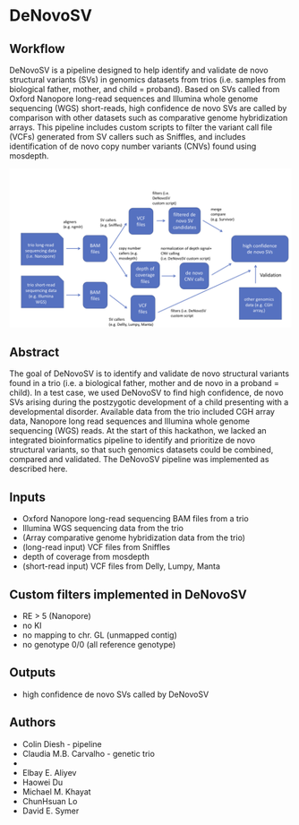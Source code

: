 # DeNovoSV


## Workflow

DeNovoSV is a pipeline designed to help identify and validate de novo structural variants (SVs) in genomics datasets from trios (i.e. samples from biological father, mother, and child = proband). Based on SVs called from Oxford Nanopore long-read sequences and Illumina whole genome sequencing (WGS) short-reads, high confidence de novo SVs are called by comparison with other datasets such as comparative genome hybridization arrays. This pipeline includes custom scripts to filter the variant call file (VCFs) generated from SV callers such as Sniffles, and includes identification of de novo copy number variants (CNVs) found using mosdepth. 

![Schematic](Denovo_Pipeline.png)

## Abstract

The goal of DeNovoSV is to identify and validate de novo structural variants found in a trio (i.e. a biological father, mother and de novo in a proband = child). In a test case, we used DeNovoSV to find high confidence, de novo SVs arising during the postzygotic development of a child presenting with a developmental disorder. Available data from the trio included CGH array data,  Nanopore long read sequences and Illumina whole genome sequencing (WGS) reads. At the start of this hackathon, we lacked an integrated bioinformatics pipeline to identify and prioritize de novo structural variants, so that such genomics datasets could be combined, compared and validated. The DeNovoSV pipeline was implemented as described here.

## Inputs

* Oxford Nanopore long-read sequencing BAM files from a trio
* Illumina WGS sequencing data from the trio
* (Array comparative genome hybridization data from the trio)
* (long-read input) VCF files from Sniffles
* depth of coverage from mosdepth
* (short-read input) VCF files from Delly, Lumpy, Manta

## Custom filters implemented in DeNovoSV

* RE > 5 (Nanopore)
* no KI
* no mapping to chr. GL (unmapped contig)
* no genotype 0/0 (all reference genotype)

## Outputs

* high confidence de novo SVs called by DeNovoSV

## Authors

* Colin Diesh - pipeline
* Claudia M.B. Carvalho - genetic trio
* 
* Elbay E. Aliyev
* Haowei Du 
* Michael M. Khayat
* ChunHsuan Lo
* David E. Symer




